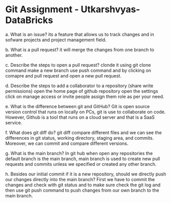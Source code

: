 # Git Assignment - Utkarshvyas-DataBricks

a. What is an issue? its a feature that allows us to track changes and in sofware projects and project management field.

b. What is a pull request?
 it will merge the changes from one branch to another.

c. Describe the steps to open a pull request? clonde it using git clone command make a new branch use push command and by clicking on comapre and pull request and open a new pull request.

d. Describe the steps to add a collaborator to a repository (share write permissions) open the home page of github repository open the settings click on manage access or invite people assign them role as per your need.

e. What is the difference between git and GitHub? Git is open source version control that runs on locally on PCs, git is use to collaborate on code. However, Github is a tool that runs on a cloud server and that is a SaaS service.

f. What does git diff do? git diff compare different files and  we can see the differences in git status, working directory, staging area, and commits. Moreover, we can commit and compare different versions.

g. What is the main branch? In git hub when open any repositories the default branch is the main branch, main branch is used to create new pull requests and commits unless we specified or created any other branch.

 h. Besides our initial commit if it is a new repository, should we directly push our changes directly into the main branch?
First we have to commit the changes and check with git status and to make sure check the git log and then use git push command to push changes from our own branch to the main branch.


